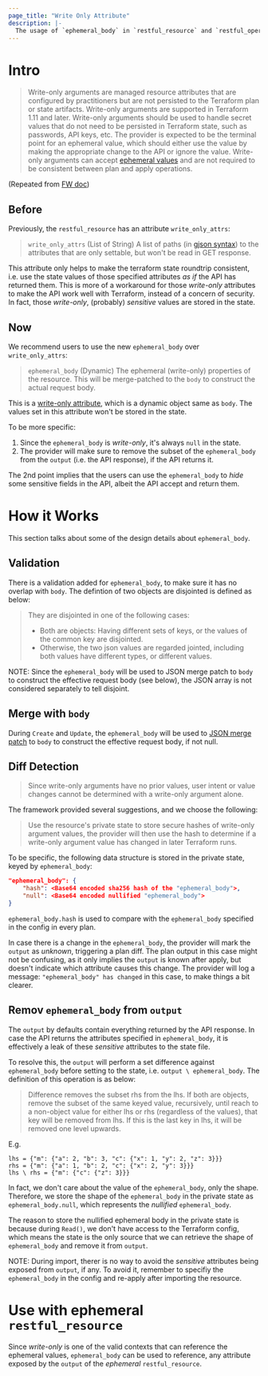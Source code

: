 ```yaml
---
page_title: "Write Only Attribute"
description: |-
  The usage of `ephemeral_body` in `restful_resource` and `restful_operation`.
---
```


# Intro

> Write-only arguments are managed resource attributes that are configured by practitioners but are not persisted to the Terraform plan or state artifacts. Write-only arguments are supported in Terraform 1.11 and later. Write-only arguments should be used to handle secret values that do not need to be persisted in Terraform state, such as passwords, API keys, etc. The provider is expected to be the terminal point for an ephemeral value, which should either use the value by making the appropriate change to the API or ignore the value. Write-only arguments can accept [ephemeral values](https://developer.hashicorp.com/terraform/language/resources/ephemeral) and are not required to be consistent between plan and apply operations.

(Repeated from [FW doc](https://developer.hashicorp.com/terraform/plugin/framework/resources/write-only-arguments))

## Before

Previously, the `restful_resource` has an attribute `write_only_attrs`:

> `write_only_attrs` (List of String) A list of paths (in [gjson syntax](https://github.com/tidwall/gjson/blob/master/SYNTAX.md)) to the attributes that are only settable, but won't be read in GET response.

This attribute only helps to make the terraform state roundtrip consistent, i.e. use the state values of those specified attributes *as if* the API has returned them. This is more of a workaround for those *write-only* attributes to make the API work well with Terraform, instead of a concern of security. In fact, those *write-only*, (probably) *sensitive* values are stored in the state.

## Now

We recommend users to use the new `ephemeral_body` over `write_only_attrs`:

> `ephemeral_body` (Dynamic) The ephemeral (write-only) properties of the resource. This will be merge-patched to the `body` to construct the actual request body.

This is a [write-only attribute](https://developer.hashicorp.com/terraform/plugin/framework/resources/write-only-arguments), which is a dynamic object same as `body`. The values set in this attribute won't be stored in the state.

To be more specific:

1. Since the `ephemeral_body` is *write-only*, it's always `null` in the state. 
2. The provider will make sure to remove the subset of the `ephemeral_body` from the `output` (i.e. the API response), if the API returns it.

The 2nd point implies that the users can use the `ephemeral_body` to *hide* some sensitive fields in the API, albeit the API accept and return them. 

# How it Works

This section talks about some of the design details about `ephemeral_body`.

## Validation

There is a validation added for `ephemeral_body`, to make sure it has no overlap with `body`. The defintion of two objects are disjointed is defined as below:

> They are disjointed in one of the following cases:
>  - Both are objects: Having different sets of keys, or the values of the common key are disjointed.
>  - Otherwise, the two json values are regarded jointed, including both values have different types, or different values.

NOTE: Since the `ephemeral_body` will be used to JSON merge patch to `body` to construct the effective request body (see below), the JSON array is not considered separately to tell disjoint.

## Merge with `body`

During `Create` and `Update`, the `ephemeral_body` will be used to [JSON merge patch](https://datatracker.ietf.org/doc/html/rfc7386) to `body` to construct the effective request body, if not null.

## Diff Detection

> Since write-only arguments have no prior values, user intent or value changes cannot be determined with a write-only argument alone.

The framework provided several suggestions, and we choose the following:

> Use the resource's private state to store secure hashes of write-only argument values, the provider will then use the hash to determine if a write-only argument value has changed in later Terraform runs.

To be specific, the following data structure is stored in the private state, keyed by `ephemeral_body`:

```json
"ephemeral_body": {
    "hash": <Base64 encoded sha256 hash of the "ephemeral_body">,
    "null": <Base64 encoded nullified "ephemeral_body">
}
```

`ephemeral_body.hash` is used to compare with the `ephemeral_body` specified in the config in every plan.

In case there is a change in the `ephemeral_body`, the provider will mark the `output` as *unknown*, triggering a plan diff. The plan output in this case might not be confusing, as it only implies the `output` is known after apply, but doesn't indicate which attribute causes this change. The provider will log a message: `"ephemeral_body" has changed` in this case, to make things a bit clearer. 

## Remov `ephemeral_body` from `output`

The `output` by defaults contain everything returned by the API response. In case the API returns the attributes specified in `ephemeral_body`, it is effectively a leak of these *sensitive* attributes to the state file.

To resolve this, the `output` will perform a set difference against `ephemeral_body` before setting to the state, i.e. `output \ ephemeral_body`. The definition of this operation is as below:

> Difference removes the subset rhs from the lhs.
> If both are objects, remove the subset of the same keyed value, recursively, until reach to
> a non-object value for either lhs or rhs (regardless of the values), that key will be removed
> from lhs. If this is the last key in lhs, it will be removed one level upwards.

E.g.

```
lhs = {"m": {"a": 2, "b": 3, "c": {"x": 1, "y": 2, "z": 3}}}
rhs = {"m": {"a": 1, "b": 2, "c": {"x": 2, "y": 3}}}
lhs \ rhs = {"m": {"c": {"z": 3}}}
```

In fact, we don't care about the value of the `ephemeral_body`, only the shape. Therefore, we store the shape of the `ephemeral_body` in the private state as `ephemeral_body.null`, which represents the *nullified* `ephemeral_body`.

The reason to store the nullified ephemeral body in the private state is because during `Read()`, we don't have access to the Terraform config, which means the state is the only source that we can retrieve the shape of `ephemeral_body` and remove it from `output`.

NOTE: During import, therer is no way to avoid the *sensitive* attributes being exposed from `output`, if any. To avoid it, remember to specifiy the `ephemeral_body` in the config and re-apply after importing the resource.

# Use with ephemeral `restful_resource`

Since *write-only* is one of the valid contexts that can reference the ephemeral values, `ephemeral_body` can be used to reference, any attribute exposed by the `output` of the *ephemeral* `restful_resource`.